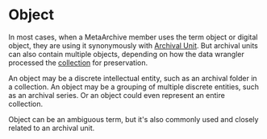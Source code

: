 Object
======

In most cases, when a MetaArchive member uses the term object or digital object, they are using it synonymously with [Archival Unit](/public-documentation/MetaArchive-Cooperative/Knowledge-Base/Archival-Units-(AUs)). But archival units can also contain multiple objects, depending on how the data wrangler processed the  [collection](/public-documentation/MetaArchive-Cooperative/Knowledge-Base/Collection) for preservation.

An object may be a discrete intellectual entity, such as an archival folder in a collection. An object may be a grouping of multiple discrete entities, such as an archival series. Or an object could even represent an entire collection. 

Object can be an ambiguous term, but it's also commonly used and closely related to an archival unit.

